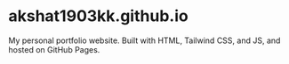 # akshat1903kk.github.io
My personal portfolio website. Built with HTML, Tailwind CSS, and JS, and hosted on GitHub Pages.
